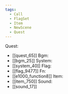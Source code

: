 ```yaml
---
tags:
  - Call
  - FlagSet
  - Item
  - NewScene
  - Quest
---
```

Quest:
- [[quest_65]]
Bgm:
- [[bgm_25]]
System:
- [[system_40]]
Flag:
- [[flag_9477]]
Fn:
- [[e1000_function8]]
Item:
- [[item_750]]
Sound:
- [[sound_17]]
